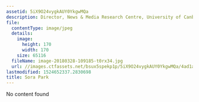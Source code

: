 ```yaml
---
assetid: 5iX9O24vygkAUY0YkgwMQa
description: Director, News & Media Research Centre, University of Canberra
file:
  contentType: image/jpeg
  details:
    image:
      height: 170
      width: 170
    size: 65116
  fileName: image-20180328-109185-t0rx34.jpg
  url: //images.ctfassets.net/bsux5spekp1p/5iX9O24vygkAUY0YkgwMQa/4ad1aec119925d2a9411c50645300f9a/image-20180328-109185-t0rx34.jpg
lastmodified: 1524652337.2830698
title: Sora Park
---
```

No content found